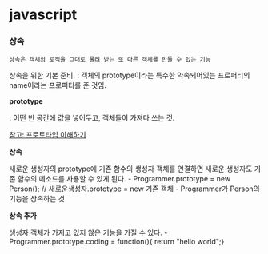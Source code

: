 # javascript

### 상속
	상속은 객체의 로직을 그대로 물려 받는 또 다른 객체를 만들 수 있는 기능


상속을 위한 기본 준비.
: 객체의 prototype이라는 특수한 약속되어있는 프로퍼티의 name이라는 프로퍼티를 준 것임.


**prototype**

: 어떤 빈 공간에 값을 넣어두고, 객체들이 가져다 쓰는 것.

[참고: 프로토타입 이해하기](https://medium.com/@bluesh55/javascript-prototype-이해하기-f8e67c286b67 "프로토타입 이해하기")


**상속**

새로운 생성자의 prototype에 기존 함수의 생성자 객체를 연결하면 새로운 생성자도 기존 함수의 메소드를 사용할 수 있게 된다.
	- Programmer.prototype = new Person();
	// 새로운생성자.prototype = new 기존 객체
	- Programmer가 Person의 기능을 상속하는 것


**상속 추가**

생성자 객체가 가지고 있지 않은 기능을 가질 수 있다.
	- Programmer.prototype.coding = function(){ return "hello world";}



